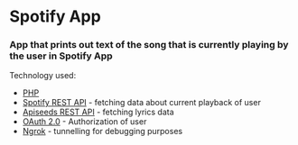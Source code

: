# Spotify App


### App that prints out text of the song that is currently playing by the user in Spotify App

Technology used: 
- [PHP](https://www.php.net/)
- [Spotify REST API](https://developer.spotify.com/documentation/web-api/) - fetching data about current playback of user
- [Apiseeds REST API](https://apiseeds.com/) - fetching lyrics data
- [OAuth 2.0](https://oauth.net/2/) - Authorization of user 
- [Ngrok](https://ngrok.com/) - tunnelling for debugging purposes 
